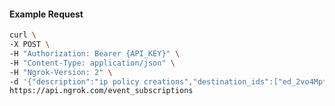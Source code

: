 <!-- Code generated for API Clients. DO NOT EDIT. -->
#### Example Request
```bash
curl \
-X POST \
-H "Authorization: Bearer {API_KEY}" \
-H "Content-Type: application/json" \
-H "Ngrok-Version: 2" \
-d '{"description":"ip policy creations","destination_ids":["ed_2vo4MpfITpasORRqGQyelvS9wkB"],"metadata":"{\"environment\": \"staging\"}","sources":[{"type":"ip_policy_created.v0"}]}' \
https://api.ngrok.com/event_subscriptions
